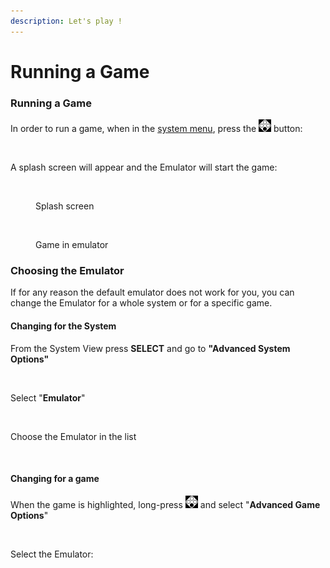 ```yaml
---
description: Let's play !
---
```


# Running a Game

### Running a Game

In order to run a game, when in the [system menu](../navigation/system-view-options.md), press the ![](<../.gitbook/assets/image (1) (2) (1).png>) button:

<figure><img src="https://i.imgur.com/hJOODzs.png" alt=""><figcaption></figcaption></figure>

A splash screen will appear and the Emulator will start the game:

<figure><img src="https://i.imgur.com/uwXnAc0.png" alt=""><figcaption><p>Splash screen</p></figcaption></figure>

<figure><img src="https://i.imgur.com/qnYUzgA.png" alt=""><figcaption><p>Game in emulator</p></figcaption></figure>

### Choosing the Emulator

If for any reason the default emulator does not work for you, you can change the Emulator for a whole system or for a specific game.

#### Changing for the System

From the System View press **SELECT** and go to **"Advanced System Options"**

<figure><img src="https://i.imgur.com/G6geY06.png" alt=""><figcaption></figcaption></figure>

Select "**Emulator**"

<figure><img src="https://i.imgur.com/ULXh2WR.png" alt=""><figcaption></figcaption></figure>

Choose the Emulator in the list

<figure><img src="https://i.imgur.com/yoEy4n7.png" alt=""><figcaption></figcaption></figure>

#### Changing for a game

When the game is highlighted, long-press ![](<../.gitbook/assets/image (1) (2) (1).png>) and select "**Advanced Game Options**"

<figure><img src="https://i.imgur.com/QB1L9SQ.png" alt=""><figcaption></figcaption></figure>

Select the Emulator:

<figure><img src="https://i.imgur.com/nbO3jck.png" alt=""><figcaption></figcaption></figure>
